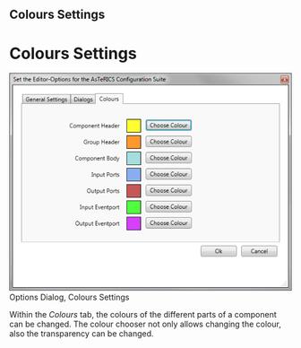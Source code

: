 ##

## Colours Settings

# Colours Settings

![Screenshot: Options Dialog, Colours Settings](./img/Colour_settings.png "Screenshot: Options Dialog, Colours Settings")  
Options Dialog, Colours Settings

Within the _Colours_ tab, the colours of the different parts of a component can be changed. The colour chooser not only allows changing the colour, also the transparency can be changed.
